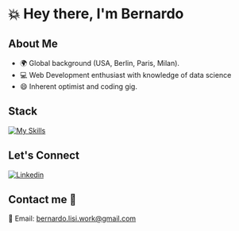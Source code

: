# 💥 Hey there, I'm Bernardo

## About Me
- 🌍 Global background (USA, Berlin, Paris, Milan).
- 💻 Web Development enthusiast with knowledge of data science
- 😄 Inherent optimist and coding gig.

## Stack
[![My Skills](https://skillicons.dev/icons?i=html,css,js,react,ruby,rails,python,sqlite,postgres,mysql,git,figma,vscode&theme=light&perline=7)](https://skillicons.dev)

## Let's Connect
[![Linkedin](https://skillicons.dev/icons?i=linkedin&theme=light&perline=7)](https://www.linkedin.com/in/bernardo-lisi-99b367134/)

## Contact me 🚀
📧 Email: bernardo.lisi.work@gmail.com

